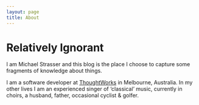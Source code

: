 ```yaml
---
layout: page
title: About
---
```


# Relatively Ignorant

I am Michael Strasser and this blog is the place I choose to capture
some fragments of knowledge about things.

I am a software developer at [ThoughtWorks](https://thoughtworks.com/)
in Melbourne, Australia. In my other lives I am an experienced singer
of ‘classical’ music, currently in choirs, a husband, father, occasional
cyclist & golfer.
